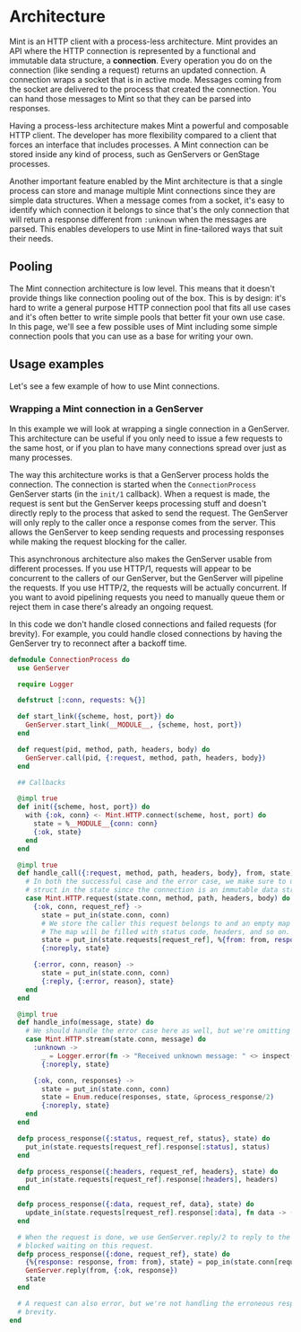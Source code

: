 # Architecture

Mint is an HTTP client with a process-less architecture. Mint provides an API where the HTTP connection is represented by a functional and immutable data structure, a **connection**. Every operation you do on the connection (like sending a request) returns an updated connection. A connection wraps a socket that is in active mode. Messages coming from the socket are delivered to the process that created the connection. You can hand those messages to Mint so that they can be parsed into responses.

Having a process-less architecture makes Mint a powerful and composable HTTP client. The developer has more flexibility compared to a client that forces an interface that includes processes. A Mint connection can be stored inside any kind of process, such as GenServers or GenStage processes.

Another important feature enabled by the Mint architecture is that a single process can store and manage multiple Mint connections since they are simple data structures. When a message comes from a socket, it's easy to identify which connection it belongs to since that's the only connection that will return a response different from `:unknown` when the messages are parsed. This enables developers to use Mint in fine-tailored ways that suit their needs.

## Pooling

The Mint connection architecture is low level. This means that it doesn't provide things like connection pooling out of the box. This is by design: it's hard to write a general purpose HTTP connection pool that fits all use cases and it's often better to write simple pools that better fit your own use case. In this page, we'll see a few possible uses of Mint including some simple connection pools that you can use as a base for writing your own.

## Usage examples

Let's see a few example of how to use Mint connections.

### Wrapping a Mint connection in a GenServer

In this example we will look at wrapping a single connection in a GenServer. This architecture can be useful if you only need to issue a few requests to the same host, or if you plan to have many connections spread over just as many processes.

The way this architecture works is that a GenServer process holds the connection. The connection is started when the `ConnectionProcess` GenServer starts (in the `init/1` callback). When a request is made, the request is sent but the GenServer keeps processing stuff and doesn't directly reply to the process that asked to send the request. The GenServer will only reply to the caller once a response comes from the server. This allows the GenServer to keep sending requests and processing responses while making the request blocking for the caller.

This asynchronous architecture also makes the GenServer usable from different processes. If you use HTTP/1, requests will appear to be concurrent to the callers of our GenServer, but the GenServer will pipeline the requests. If you use HTTP/2, the requests will be actually concurrent.
If you want to avoid pipelining requests you need to manually queue them or reject them in case there's already an ongoing request.

In this code we don't handle closed connections and failed requests (for brevity). For example, you could handle closed connections by having the GenServer try to reconnect after a backoff time.

```elixir
defmodule ConnectionProcess do
  use GenServer

  require Logger

  defstruct [:conn, requests: %{}]

  def start_link({scheme, host, port}) do
    GenServer.start_link(__MODULE__, {scheme, host, port})
  end

  def request(pid, method, path, headers, body) do
    GenServer.call(pid, {:request, method, path, headers, body})
  end

  ## Callbacks

  @impl true
  def init({scheme, host, port}) do
    with {:ok, conn} <- Mint.HTTP.connect(scheme, host, port) do
      state = %__MODULE__{conn: conn}
      {:ok, state}
    end
  end

  @impl true
  def handle_call({:request, method, path, headers, body}, from, state) do
    # In both the successful case and the error case, we make sure to update the connection
    # struct in the state since the connection is an immutable data structure.
    case Mint.HTTP.request(state.conn, method, path, headers, body) do
      {:ok, conn, request_ref} ->
        state = put_in(state.conn, conn)
        # We store the caller this request belongs to and an empty map as the response.
        # The map will be filled with status code, headers, and so on.
        state = put_in(state.requests[request_ref], %{from: from, response: %{}})
        {:noreply, state}

      {:error, conn, reason} ->
        state = put_in(state.conn, conn)
        {:reply, {:error, reason}, state}
    end
  end

  @impl true
  def handle_info(message, state) do
    # We should handle the error case here as well, but we're omitting it for brevity.
    case Mint.HTTP.stream(state.conn, message) do
      :unknown ->
        _ = Logger.error(fn -> "Received unknown message: " <> inspect(message) end)
        {:noreply, state}

      {:ok, conn, responses} ->
        state = put_in(state.conn, conn)
        state = Enum.reduce(responses, state, &process_response/2)
        {:noreply, state}
    end
  end

  defp process_response({:status, request_ref, status}, state) do
    put_in(state.requests[request_ref].response[:status], status)
  end

  defp process_response({:headers, request_ref, headers}, state) do
    put_in(state.requests[request_ref].response[:headers], headers)
  end

  defp process_response({:data, request_ref, data}, state) do
    update_in(state.requests[request_ref].response[:data], fn data -> (data || "") <> data end)
  end

  # When the request is done, we use GenServer.reply/2 to reply to the caller that was
  # blocked waiting on this request.
  defp process_response({:done, request_ref}, state) do
    {%{response: response, from: from}, state} = pop_in(state.conn[request_ref])
    GenServer.reply(from, {:ok, response})
    state
  end

  # A request can also error, but we're not handling the erroneous responses for
  # brevity.
end
```

